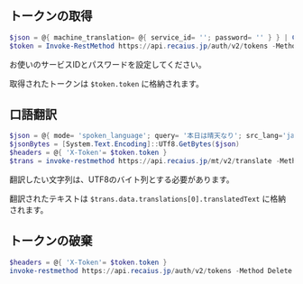トークンの取得
----

```powershell
$json = @{ machine_translation= @{ service_id= ''; password= '' } } | ConvertTo-Json
$token = Invoke-RestMethod https://api.recaius.jp/auth/v2/tokens -Method Post -Body $json -ContentType 'application/json'
```

お使いのサービスIDとパスワードを設定してください。

取得されたトークンは `$token.token` に格納されます。


口語翻訳
----

```powershell
$json = @{ mode= 'spoken_language'; query= '本日は晴天なり'; src_lang='ja'; tgt_lang= 'en'; arrange= 'true' } | ConvertTo-Json
$jsonBytes = [System.Text.Encoding]::UTf8.GetBytes($json)
$headers = @{ 'X-Token'= $token.token }
$trans = invoke-restmethod https://api.recaius.jp/mt/v2/translate -Method Post -Body $jsonBytes -ContentType 'application/json' -Headers $headers
```

翻訳したい文字列は、UTF8のバイト列とする必要があります。

翻訳されたテキストは `$trans.data.translations[0].translatedText` に格納されます。


トークンの破棄
----

```powershell
$headers = @{ 'X-Token'= $token.token }
invoke-restmethod https://api.recaius.jp/auth/v2/tokens -Method Delete -ContentType 'application/json' -Headers $headers
```

